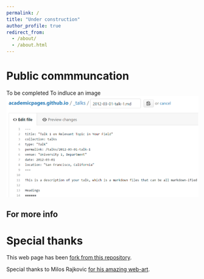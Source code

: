 ```yaml
---
permalink: /
title: "Under construction"
author_profile: true
redirect_from: 
  - /about/
  - /about.html
---
```



Public commmuncation
======
To be completed
To indluce an image
![Editing a markdown file for a talk](/images/editing-talk.png)

For more info
------

Special thanks
======
This web page has been [fork from this repository](https://github.com/academicpages/academicpages.github.io).

Special thanks to Milos Rajkovic [for his amazing web-art](https://thereart.ro/milos-rajkovic-sholim/).

